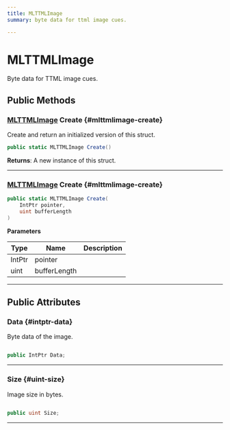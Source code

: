 ```yaml
---
title: MLTTMLImage
summary: byte data for ttml image cues. 

---
```


# MLTTMLImage




Byte data for TTML image cues.   





## Public Methods

### [MLTTMLImage](/versioned_docs/version-31-Aug-2023/unity-api/api/UnityEngine.XR.MagicLeap/MLMediaTTML/NativeBindings/UnityEngine.XR.MagicLeap.MLMediaTTML.NativeBindings.MLTTMLImage.md) Create {#mlttmlimage-create}

Create and return an initialized version of this struct. 

```csharp
public static MLTTMLImage Create()
```






**Returns**: A new instance of this struct.



-----------

### [MLTTMLImage](/versioned_docs/version-31-Aug-2023/unity-api/api/UnityEngine.XR.MagicLeap/MLMediaTTML/NativeBindings/UnityEngine.XR.MagicLeap.MLMediaTTML.NativeBindings.MLTTMLImage.md) Create {#mlttmlimage-create}

```csharp
public static MLTTMLImage Create(
    IntPtr pointer,
    uint bufferLength
)
```


**Parameters**

| Type | Name  | Description  | 
|--|--|--|
| IntPtr |pointer||
| uint |bufferLength||






-----------

## Public Attributes

### Data {#intptr-data}

Byte data of the image. 

```csharp

public IntPtr Data;

```






-----------

### Size {#uint-size}

Image size in bytes. 

```csharp

public uint Size;

```






-----------


